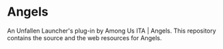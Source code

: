 # Angels
An Unfallen Launcher's plug-in by Among Us ITA | Angels. This repository contains the source and the web resources for Angels.
